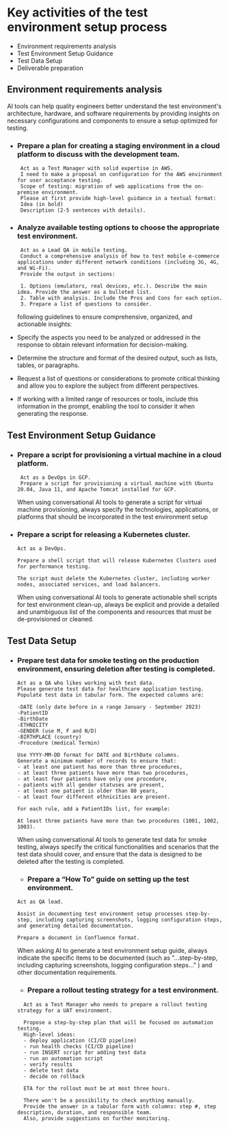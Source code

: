 # Key activities of the test environment setup process

- Environment requirements analysis
- Test Environment Setup Guidance
- Test Data Setup 
- Deliverable preparation

## Environment requirements analysis
AI tools can help quality engineers better understand the test environment's architecture, hardware, and software requirements by providing insights on necessary configurations and components to ensure a setup optimized for testing.

- ### Prepare a plan for creating a staging environment in a cloud platform to discuss with the development team.
   ```
    Act as a Test Manager with solid expertise in AWS.
    I need to make a proposal on configuration for the AWS environment for user acceptance testing.
    Scope of testing: migration of web applications from the on-premise environment.
    Please at first provide high-level guidance in a textual format:
    Idea (in bold)
    Description (2-5 sentences with details).
    ```

- ### Analyze available testing options to choose the appropriate test environment.
  
   ``` 
    Act as a Lead QA in mobile testing.
    Conduct a comprehensive analysis of how to test mobile e-commerce applications under different network conditions (including 3G, 4G, and Wi-Fi).
    Provide the output in sections:

    1. Options (emulators, real devices, etc.). Describe the main idea. Provide the answer as a bulleted list.
    2. Table with analysis. Include the Pros and Cons for each option.
    3. Prepare a list of questions to consider.
    ```
     following guidelines to ensure comprehensive, organized, and actionable insights:
- Specify the aspects you need to be analyzed or addressed in the response to obtain relevant information for decision-making.
- Determine the structure and format of the desired output, such as lists, tables, or paragraphs.
- Request a list of questions or considerations to promote critical thinking and allow you to explore the subject from different perspectives.
- If working with a limited range of resources or tools, include this information in the prompt, enabling the tool to consider it when generating the response.

## Test Environment Setup Guidance

- ### Prepare a script for provisioning a virtual machine in a cloud platform.
   ```
    Act as a DevOps in GCP.
    Prepare a script for provisioning a virtual machine with Ubuntu 20.04, Java 11, and Apache Tomcat installed for GCP.
    ```
    When using conversational AI tools to generate a script for virtual machine provisioning, always specify the technologies, applications, or platforms that should be incorporated in the test environment setup

- ### Prepare a script for releasing a Kubernetes cluster.

    ```
    Act as a DevOps.

    Prepare a shell script that will release Kubernetes Clusters used for performance testing.

    The script must delete the Kubernetes cluster, including worker nodes, associated services, and load balancers.
     ```
     When using conversational AI tools to generate actionable shell scripts for test environment clean-up, always be explicit and provide a detailed and unambiguous list of the components and resources that must be de-provisioned or cleaned.

## Test Data Setup
- ### Prepare test data for smoke testing on the production environment, ensuring deletion after testing is completed.

    ```
    Act as a QA who likes working with test data.
    Please generate test data for healthcare application testing.
    Populate test data in tabular form. The expected columns are:

    -DATE (only date before in a range January - September 2023)
    -PatientID
    -BirthDate
    -ETHNICITY
    -GENDER (use M, F and N/D)
    -BIRTHPLACE (country)
    -Procedure (medical Termin)

    Use YYYY-MM-DD format for DATE and BirthDate columns.
    Generate a minimum number of records to ensure that:
    - at least one patient has more than three procedures,
    - at least three patients have more than two procedures,
    - at least four patients have only one procedure,
    - patients with all gender statuses are present,
    - at least one patient is older than 80 years,
    - at least four different ethnicities are present.

    For each rule, add a PatientIDs list, for example:

    At least three patients have more than two procedures (1001, 1002, 1003).
    ```
    When using conversational AI tools to generate test data for smoke testing, always specify the critical functionalities and scenarios that the test data should cover, and ensure that the data is designed to be deleted after the testing is completed.

    - ### Prepare a “How To” guide on setting up the test environment.
  
    ```
    Act as QA lead.

    Assist in documenting test environment setup processes step-by-step, including capturing screenshots, logging configuration steps, and generating detailed documentation.

    Prepare a document in Confluence format.
    ```
    When asking AI to generate a test environment setup guide, always indicate the specific items to be documented (such as "...step-by-step, including capturing screenshots, logging configuration steps..." ) and other documentation requirements.
  - ### Prepare a rollout testing strategy for a test environment.
  ```
    Act as a Test Manager who needs to prepare a rollout testing strategy for a UAT environment.

    Propose a step-by-step plan that will be focused on automation testing.
    High-level ideas:
    - deploy application (CI/CD pipeline)
    - run health checks (CI/CD pipeline)
    - run INSERT script for adding test data
    - run an automation script
    - verify results
    - delete test data
    - decide on rollback

    ETA for the rollout must be at most three hours.

    There won't be a possibility to check anything manually.
    Provide the answer in a tabular form with columns: step #, step description, duration, and responsible team.
    Also, provide suggestions on further monitoring. 
    ```